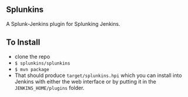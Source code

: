 Splunkins
---------
A Splunk-Jenkins plugin for Splunking Jenkins.

To Install
----------
 - clone the repo
 - `$ splunkins/splunkins`
 - `$ mvn package`
 -  That should produce `target/splunkins.hpi` which you can install into Jenkins with either the web interface or by putting it in the `JENKINS_HOME/plugins` folder.

